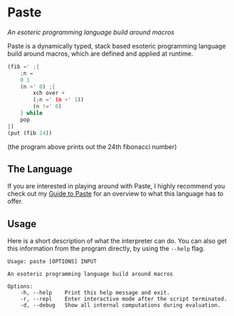 # Paste
*An esoteric programming language build around macros*

Paste is a dynamically typed, stack based esoteric programming language build around macros, which are defined and applied at runtime.

```rs
(fib =' ;{
    ;n =
    0 1
    (n >' 0) ;{
        xch over +
        (;n =' (n -' 1))
        (n !=' 0)
    } while
    pop
})
(put (fib 24))
```
(the program above prints out the 24th fibonacci number)

## The Language

If you are interested in playing around with Paste, I highly recommend you check out my [Guide to Paste](docs/guide.md) for an overview to what this language has to offer.

## Usage

Here is a short description of what the interpreter can do. You can also get this information from the program directly, by using the `--help` flag.
```
Usage: paste [OPTIONS] INPUT

An esoteric programming language build around macros

Options:
    -h, --help    Print this help message and exit.
    -r, --repl    Enter interactive mode after the script terminated.
    -d, --debug   Show all internal computations during evaluation.
```
